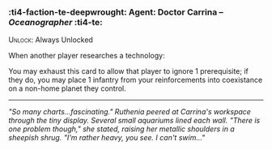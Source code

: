 ### :ti4-faction-te-deepwrought: **Agent**: Doctor Carrina – _Oceanographer_ :ti4-te:

<span style="font-variant:small-caps;">Unlock</span>: Always Unlocked

When another player researches a technology:

You may exhaust this card to allow that player to ignore 1 prerequisite; if they do, you may place 1 infantry from your reinforcements into coexistance on a non-home planet they control.

---

_"So many charts...fascinating."
Ruthenia peered at Carrina's workspace through the tiny display.
Several small aquariums lined each wall.
"There is one problem though," she stated, raising her metallic shoulders in a sheepish shrug.
"I'm rather heavy, you see. I can't swim..."_
